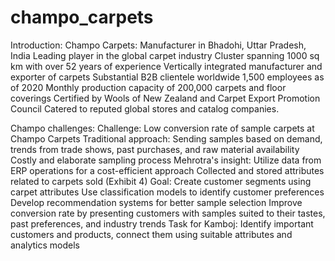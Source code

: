 # champo_carpets
Introduction:
Champo Carpets: Manufacturer in Bhadohi, Uttar Pradesh, India
Leading player in the global carpet industry
Cluster spanning 1000 sq km with over 52 years of experience
Vertically integrated manufacturer and exporter of carpets
Substantial B2B clientele worldwide
1,500 employees as of 2020
Monthly production capacity of 200,000 carpets and floor coverings
Certified by Wools of New Zealand and Carpet Export Promotion Council
Catered to reputed global stores and catalog companies.

Champo challenges:
Challenge: Low conversion rate of sample carpets at Champo Carpets
Traditional approach: Sending samples based on demand, trends from trade shows, past purchases, and raw material availability
Costly and elaborate sampling process
Mehrotra's insight: Utilize data from ERP operations for a cost-efficient approach
Collected and stored attributes related to carpets sold (Exhibit 4)
Goal: Create customer segments using carpet attributes
Use classification models to identify customer preferences
Develop recommendation systems for better sample selection
Improve conversion rate by presenting customers with samples suited to their tastes, past preferences, and industry trends
Task for Kamboj: Identify important customers and products, connect them using suitable attributes and analytics models


